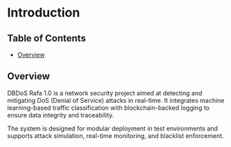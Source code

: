 # Introduction

## Table of Contents
- [Overview](#overview)

## Overview
DBDoS Rafa 1.0 is a network security project aimed at detecting and mitigating DoS (Denial of Service) attacks in real-time. 
It integrates machine learning-based traffic classification with blockchain-backed logging to ensure data integrity and traceability.

The system is designed for modular deployment in test environments and supports attack simulation, real-time monitoring, and blacklist enforcement.

